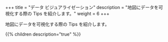 +++
title = "データ ビジュアライゼーション"
description = "地図にデータを可視化する際の Tips を紹介します。"
weight = 6
+++

地図にデータを可視化する際の Tips を紹介します。

{{% children description="true"   %}}
